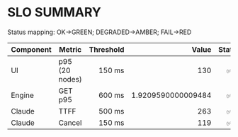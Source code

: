 # SLO SUMMARY
Status mapping: OK→GREEN; DEGRADED→AMBER; FAIL→RED

| Component | Metric | Threshold | Value | Status |
|---|---|---:|---:|:---:|
| UI | p95 (20 nodes) | 150 ms | 130 | ✅ |
| Engine | GET p95 | 600 ms | 1.9209590000009484 | ✅ |
| Claude | TTFF | 500 ms | 263 | ✅ |
| Claude | Cancel | 150 ms | 119 | ✅ |
